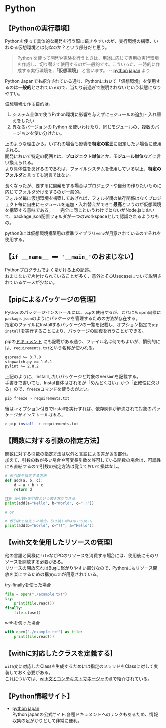# Python

## 【Pythonの実行環境】

Pythonを使って具体的な開発を行う際に躓きやすいのが、実行環境の構築、いわゆる仮想環境とは何なのか？という部分だと思う。  

> Python を使って開発や実験を行うときは、用途に応じて専用の実行環境を作成し、切り替えて使用するのが一般的です。こういった、一時的に作成する実行環境を、**「仮想環境」** と言います。
> -- [python japan](https://www.python.jp/install/windows/venv.html#:~:text=Python%20%E3%82%92%E4%BD%BF%E3%81%A3%E3%81%A6%E9%96%8B%E7%99%BA,%E4%BB%AE%E6%83%B3%E7%92%B0%E5%A2%83%E3%80%8D%20%E3%81%A8%E8%A8%80%E3%81%84%E3%81%BE%E3%81%99%E3%80%82) より

Python Japanでも紹介されている通り、Pythonにおいて「仮想環境」を使用するのは**一般的**とされているので、当たり前過ぎで説明されないという状態になりやすい。  

仮想環境を作る目的は、

1. システム全体で使うPython環境に影響を与えずにモジュールの追加・入れ替えをしたい
2. 異なるバージョンの Python を使いわけたり、同じモジュールの、複数のバージョンを使い分けたい。

上のような理由から。いずれの場合も影響を**特定の範囲**に限定したい場合に使用される。  
開発において特定の範囲とは、**プロジェクト単位**とか、**モジュール単位**などに言い換えられる。  
より具体性をあげるのであれば、ファイルシステムを使用している以上、**特定のフォルダ**と言っても過言ではない。

長くなったが、要するに開発をする場合はプロジェクトや自分の作りたいものに応じてフォルダ分けをするのが一般的。  
フォルダ毎に仮想環境を構築してあげれば、フォルダ間の依存関係はなくプロジェクト毎に自由にモジュールを追加・入れ替えができて**最高**というのが仮想環境を構築する意味である。　　
完全に同じというわけではないがNode.jsにおいて、package.json配置フォルダが一つのworkspaceとして認識されるようなもの。

python3には仮想環境構築用の標準ライブラリ`venv`が用意されているのでそれを使用する。

## 【`if __name__ == '__main_'`のおまじない】

Pythonプログラムでよく見かける上の記述。  
おまじないで片付けられていることが多く、意外とそのUsecaseについて説明されているケースが少ない。  

## 【pipによるパッケージの管理】

Pythonのパッケージインストールには、`pip`を使用するが、これにもnpm同様に`package.json`のようにパッケージを管理するための方法が存在する。  
指定のファイルにInstallするパッケージの一覧を記載し、オプション指定で`pip install`を実行することにより、パッケージの回復を行うことができる。  

pipの[ドキュメント](https://pip.pypa.io/en/latest/cli/pip_install/#EXAMPLE%20REQUIREMENTS%20FILE) にも記載がある通り、ファイル名は何でもよいが、慣例的には、`requirements.txt`という名称が使われる。  

```txt
gspread >= 3.7.0
stopwatch.py >= 1.0.1
pylint >= 2.8.2
```

上記のように、Installしたいパッケージと対象のVersionを記載する。  
手書きで書いても、Install自体はされるが「めんどくさい」かつ「正確性に欠ける」ので、`freeze`コマンドを使うのがよい。  

```sh
pip freeze > requirements.txt
```

後は`-r`オプション付きでInstallを実行すれば、依存関係が解決されて対象のパッケージがインストールされる。  

```sh
> pip install -r requirements.txt
```

## 【関数に対する引数の指定方法】

関数に対する引数の指定方法は以外と言語による差がある部分。  
加えて、引数の数が多い場合や可変長引数を許可している関数の場合は、可読性にも直結するので引数の指定方法は覚えておいて損はなし。

```py
# 仮引数を指定する方法
def add(a, b, c):
    d = a + b + c
    return d

# 仮引数=実引数という書き方ができる
print(add(a="Hello", b="World", c="!!"))

# or 

# 仮引数を指定した場合、引き渡し順は何でも良い。
print(add(b="World", c="!!", a="Hello"))
```

## 【with文を使用したリソースの管理】

他の言語と同様に`file`などPCのリソースを消費する場合には、使用後にそのリソースを開放する必要がある。  
リソースの開放忘れはBugに繋がりやすい部分なので、Pythonにもリソース開放を楽にするための構文`with`が用意されている。  

try-finallyを使った場合

```py
file = open("./example.txt")
try:
    print(file.read())
finally:
    file.close()
```

withを使った場合

```py
with open("./example.txt") as file:
    print(file.read())
```

## 【withに対応したクラスを定義する】

`with`文に対応したClassを生成するためには指定のメソッドをClassに対して実装しておく必要がある。  
これについては、[with文とコンテキストマネージャ](https://docs.python.org/ja/3/reference/datamodel.html#context-managers)の章で紹介されている。　　

## 【Python情報サイト】

- [python japan](https://www.python.jp/index.html)  
  Python japanの公式サイト.各種ドキュメントへのリンクもあるため、情報収集の足がかりとして非常に便利。
